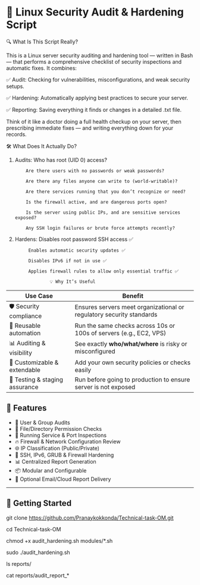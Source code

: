 # 🔐 Linux Security Audit & Hardening Script

🔍 What Is This Script Really?

This is a Linux server security auditing and hardening tool — written in Bash — that performs a comprehensive checklist of security inspections and automatic fixes.
It combines:

✅ Audit: Checking for vulnerabilities, misconfigurations, and weak security setups.

✅ Hardening: Automatically applying best practices to secure your server.

✅ Reporting: Saving everything it finds or changes in a detailed .txt file.

Think of it like a doctor doing a full health checkup on your server, then prescribing immediate fixes — and writing everything down for your records.

🛠️ What Does It Actually Do?
1. Audits: Who has root (UID 0) access?

           Are there users with no passwords or weak passwords?

           Are there any files anyone can write to (world-writable)?

           Are there services running that you don’t recognize or need?

           Is the firewall active, and are dangerous ports open?

           Is the server using public IPs, and are sensitive services exposed?

           Any SSH login failures or brute force attempts recently?

3. Hardens: Disables root password SSH access ✅

            Enables automatic security updates ✅

            Disables IPv6 if not in use ✅

            Applies firewall rules to allow only essential traffic ✅

                    💡 Why It’s Useful
| Use Case                        | Benefit                                                                 |
|---------------------------------|-------------------------------------------------------------------------|
| 🛡️ Security compliance          | Ensures servers meet organizational or regulatory security standards   |
| 🔁 Reusable automation          | Run the same checks across 10s or 100s of servers (e.g., EC2, VPS)     |
| 📊 Auditing & visibility        | See exactly **who/what/where** is risky or misconfigured               |
| 🧩 Customizable & extendable    | Add your own security policies or checks easily                        |
| 🧪 Testing & staging assurance  | Run before going to production to ensure server is not exposed         |

   
## 🧩 Features

- 👥 User & Group Audits
- 📁 File/Directory Permission Checks
- 🧾 Running Service & Port Inspections
- 🔥 Firewall & Network Configuration Review
- 🌐 IP Classification (Public/Private)
- 📜 SSH, IPv6, GRUB & Firewall Hardening
- 📊 Centralized Report Generation
- 📦 Modular and Configurable
- 📧 Optional Email/Cloud Report Delivery

---
## 🚀 Getting Started

git clone https://github.com/Pranaykokkonda/Technical-task-OM.git

cd Technical-task-OM

chmod +x audit_hardening.sh modules/*.sh

sudo ./audit_hardening.sh

ls reports/

cat reports/audit_report_*
